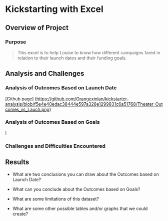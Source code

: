 # Kickstarting with Excel

## Overview of Project

### Purpose
>This excel is to help Louise to know how different campaigns fared in relation to their launch dates and their funding goals.

## Analysis and Challenges

### Analysis of Outcomes Based on Launch Date
[Github page] (https://github.com/Orangexinlan/kickstarter-analysis/blob/f5e4e40edac38444e597a328e1299831c6a51768/Theater_Outcomes_vs_Lauch.png)

### Analysis of Outcomes Based on Goals
!
### Challenges and Difficulties Encountered

## Results

- What are two conclusions you can draw about the Outcomes based on Launch Date?

- What can you conclude about the Outcomes based on Goals?

- What are some limitations of this dataset?

- What are some other possible tables and/or graphs that we could create?